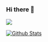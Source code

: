 ### Hi there 👋

![](https://komarev.com/ghpvc/?username=justbaibai&color=brightgreen)

[![Github Stats](https://github-readme-stats.vercel.app/api?username=justbaibai&count_private=true&show_icons=true&theme=tokyonight)](https://github.com/justbaibai)

<!--
**justbaibai/justbaibai** is a ✨ _special_ ✨ repository because its `README.md` (this file) appears on your GitHub profile.

Here are some ideas to get you started:

- 🔭 I’m currently working on ...
- 🌱 I’m currently learning ...
- 👯 I’m looking to collaborate on ...
- 🤔 I’m looking for help with ...
- 💬 Ask me about ...
- 📫 How to reach me: ...
- 😄 Pronouns: ...
- ⚡ Fun fact: ...
-->
